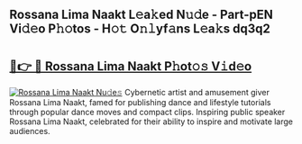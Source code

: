 ## Rossana Lima Naakt L𝚎a𝚔ed N𝚞𝚍e - Part-pEN Vi𝚍𝚎o P𝚑𝚘tos - H𝚘𝚝 O𝚗𝚕yf𝚊ns L𝚎a𝚔s dq3q2

# <h2><a href="http://kf22hg.oniu.top/?m=Rossana+Lima+Naakt">🔗👉 🔴 Rossana Lima Naakt P𝚑ot𝚘𝚜 V𝚒d𝚎o</a></h2>

[![Rossana Lima Naakt Nu𝚍e𝚜](https://i.imgur.com/0qMVB7G.gif)](http://kf22hg.oniu.top/?m=Rossana+Lima+Naakt)
Cybernetic artist and amusement giver Rossana Lima Naakt, famed for publishing dance and lifestyle tutorials through popular dance moves and compact clips. Inspiring public speaker Rossana Lima Naakt, celebrated for their ability to inspire and motivate large audiences.  
